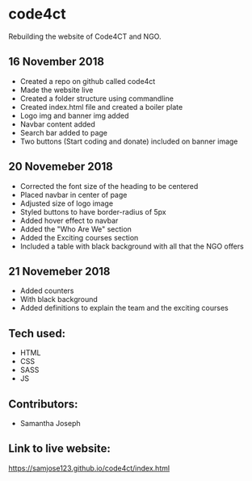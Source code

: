 # code4ct
Rebuilding the website of Code4CT  and NGO.


## 16 November 2018

- Created a repo on github called code4ct
- Made the website live
- Created a folder structure using commandline
- Created index.html file and created a boiler plate
- Logo img and banner img added
- Navbar content added
- Search bar added to page
- Two buttons (Start coding and donate) included on banner image

## 20 Novemeber 2018

- Corrected the font size of the heading to be centered
- Placed navbar in center of page
- Adjusted size of logo image
- Styled buttons to have border-radius of 5px
- Added hover effect to navbar
- Added the "Who Are We" section
- Added the Exciting courses section
- Included a table with black background with all that the NGO offers

##  21 Novemeber 2018

- Added counters
- With black background
- Added definitions to explain the team and the exciting courses

## Tech used:

- HTML
- CSS
- SASS
- JS

## Contributors:

- Samantha Joseph

## Link to live website:
https://samjose123.github.io/code4ct/index.html